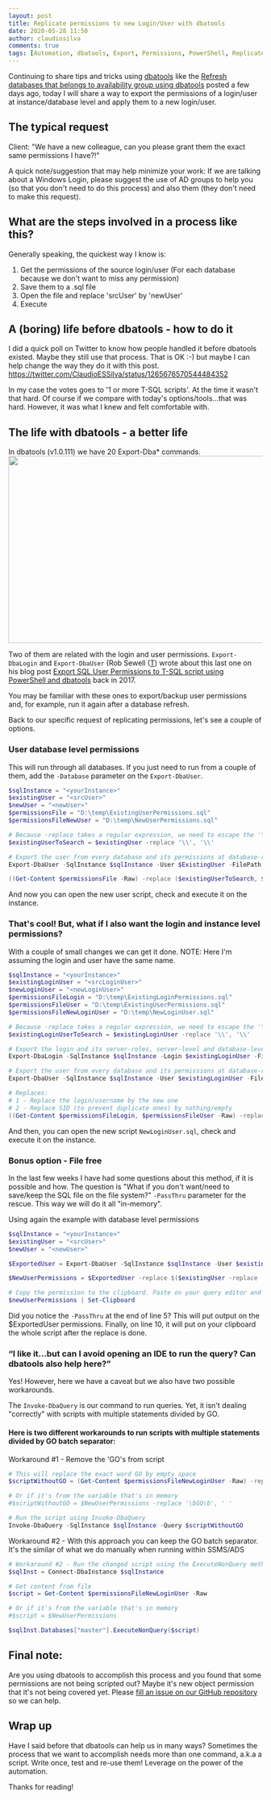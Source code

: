 ```yaml
---
layout: post
title: Replicate permissions to new Login/User with dbatools
date: 2020-05-28 11:50
author: claudiosilva
comments: true
tags: [Automation, dbatools, Export, Permissions, PowerShell, Replicate, Scripting, SQLServer, syndicated]
---
```

Continuing to share tips and tricks using <a href="https://dbatools.io">dbatools</a> like the <a href="https://claudioessilva.eu/2020/05/20/refresh-databases-that-belongs-to-availability-group-using-dbatools/">Refresh databases that belongs to availability group using dbatools</a> posted a few days ago, today I will share a way to export the permissions of a login/user at instance/database level and apply them to a new login/user.

<h2>The typical request</h2>

Client: "We have a new colleague, can you please grant them the exact same permissions I have?!"

A quick note/suggestion that may help minimize your work: If we are talking about a Windows Login, please suggest the use of AD groups to help you (so that you don't need to do this process) and also them (they don't need to make this request).

<h2>What are the steps involved in a process like this?</h2>

Generally speaking, the quickest way I know is:
1. Get the permissions of the source login/user (For each database because we don't want to miss any permission)
2. Save them to a .sql file
3. Open the file and replace 'srcUser' by 'newUser'
4. Execute

<h2>A (boring) life before dbatools - how to do it</h2>

I did a quick poll on Twitter to know how people handled it before dbatools existed. Maybe they still use that process. That is OK :-) but maybe I can help change the way they do it with this post.
https://twitter.com/ClaudioESSilva/status/1265676570544484352

In  my case the votes goes to '1 or more T-SQL scripts'. At the time it wasn't that hard. Of course if we compare with today's options/tools...that was hard. However, it was what I knew and felt comfortable with.

<h2>The life with dbatools - a better life</h2>

In dbatools (v1.0.111) we have 20 Export-Dba* commands.
<img src="https://claudioessilva.github.io/img/2020/05/dbatools-export-commands.png" alt="" width="791" height="371" class="aligncenter size-full wp-image-2049" />

Two of them are related with the login and user permissions.
`Export-DbaLogin` and `Export-DbaUser` (Rob Sewell (<a href="https://twitter.com/sqldbawithbeard">T</a>) wrote about this last one on his blog post <a href="https://sqldbawithabeard.com/2017/04/10/export-sql-user-permissions-to-t-sql-script-using-powershell-and-dbatools/">Export SQL User Permissions to T-SQL script using PowerShell and dbatools</a> back in 2017.

You may be familiar with these ones to export/backup user permissions and, for example, run it again after a database refresh.

Back to our specific request of replicating permissions, let's see a couple of options.

<h3>User database level permissions</h3>

This will run through all databases. If you just need to run from a couple of them, add the `-Database` parameter on the `Export-DbaUser`.

``` powershell
$sqlInstance = "<yourInstance>"
$existingUser = "<srcUser>"
$newUser = "<newUser>"
$permissionsFile = "D:\temp\ExistingUserPermissions.sql"
$permissionsFileNewUser = "D:\temp\NewUserPermissions.sql"

# Because -replace takes a regular expression, we need to escape the '\' when dealing with windows logins
$existingUserToSearch = $existingUser -replace '\\', '\\'

# Export the user from every database and its permissions at database-roles and object level
Export-DbaUser -SqlInstance $sqlInstance -User $ExistingUser -FilePath $permissionsFile

((Get-Content $permissionsFile -Raw) -replace ($existingUserToSearch, $newUser)) | Set-content $permissionsFileNewUser
```
And now you can open the new user script, check and execute it on the instance.

<h3>That's cool! But, what if I also want the login and instance level permissions?</h3>

With a couple of small changes we can get it done.
NOTE: Here I'm assuming the login and user have the same name.
``` powershell
$sqlInstance = "<yourInstance>"
$existingLoginUser = "<srcLoginUser>"
$newLoginUser = "<newLoginUser>"
$permissionsFileLogin = "D:\temp\ExistingLoginPermissions.sql"
$permissionsFileUser = "D:\temp\ExistingUserPermissions.sql"
$permissionsFileNewLoginUser = "D:\temp\NewLoginUser.sql"

# Because -replace takes a regular expression, we need to escape the '\' when dealing with windows logins
$existingLoginUserToSearch = $existingLoginUser -replace '\\', '\\'

# Export the login and its server-roles, server-level and database-level permissions
Export-DbaLogin -SqlInstance $sqlInstance -Login $existingLoginUser -FilePath $permissionsFileLogin

# Export the user from every database and its permissions at database-roles and object level
Export-DbaUser -SqlInstance $sqlInstance -User $existingLoginUser -FilePath $permissionsFileUser

# Replaces:
# 1 - Replace the login/username by the new one
# 2 - Replace SID (to prevent duplicate ones) by nothing/empty
((Get-Content $permissionsFileLogin, $permissionsFileUser -Raw) -replace ($existingLoginUserToSearch, $newloginuser)) -Replace '(, SID[^,]*)', ' ' | Set-content $permissionsFileNewLoginUser
```
And then, you can open the new script `NewLoginUser.sql`, check and execute it on the instance.

<h3>Bonus option - File free</h3>

In the last few weeks I have had some questions about this method, if it is possible and how.
The question is "What if you don't want/need to save/keep the SQL file on the file system?"
`-PassThru` parameter for the rescue. This way we will do it all "in-memory".

Using again the example with database level permissions
``` powershell
$sqlInstance = "<yourInstance>"
$existingUser = "<srcUser>"
$newUser = "<newUser>"

$ExportedUser = Export-DbaUser -SqlInstance $sqlInstance -User $existingUser -PassThru

$NewUserPermissions = $ExportedUser -replace $($existingUser -replace '\\', '\\'), $newUser

# Copy the permission to the clipboard. Paste on your query editor and paste there.
$newUserPermissions | Set-Clipboard
```
Did you notice the `-PassThru` at the end of line 5? This will put output on the $ExportedUser permissions.
Finally, on line 10, it will put on your clipboard the whole script after the replace is done.

<h3>“I like it...but can I avoid opening an IDE to run the query? Can dbatools also help here?”</h3>

Yes! However, here we have a caveat but we also have two possible workarounds.

The `Invoke-DbaQuery` is our command to run queries. Yet, it isn't dealing "correctly" with scripts with multiple statements divided by GO.

<h4>Here is two different workarounds to run scripts with multiple statements divided by GO batch separator:</h4>

Workaround #1 - Remove the 'GO's from script
``` powershell
# This will replace the exact word GO by empty space
$scriptWithoutGO = (Get-Content $permissionsFileNewLoginUser -Raw) -replace '\bGO\b', ' '

# Or if it's from the variable that's in memory
#$scriptWithoutGO = $NewUserPermissions -replace '\bGO\b', ' '

# Run the script using Invoke-DbaQuery
Invoke-DbaQuery -SqlInstance $sqlInstance -Query $scriptWithoutGO
```

Workaround #2 - With this approach you can keep the GO batch separator. It's the similar of what we do manually when running within SSMS/ADS
``` powershell
# Workaround #2 - Run the changed script using the ExecuteNonQuery method
$sqlInst = Connect-DbaInstance $sqlInstance

# Get content from file
$script = Get-Content $permissionsFileNewLoginUser -Raw

# Or if it's from the variable that's in memory
#$script = $NewUserPermissions

$sqlInst.Databases["master"].ExecuteNonQuery($script)
```

<h2>Final note:</h2>

Are you using dbatools to accomplish this process and you found that some permissions are not being scripted out? Maybe it's new object permission that it's not being covered yet. Please <a href="http://dbatools.io/issues">fill an issue on our GitHub repository</a> so we can help.

<h2>Wrap up</h2>

Have I said before that dbatools can help us in many ways?
Sometimes the process that we want to accomplish needs more than one command, a.k.a a script. Write once, test and re-use them! Leverage on the power of the automation.

Thanks for reading!
